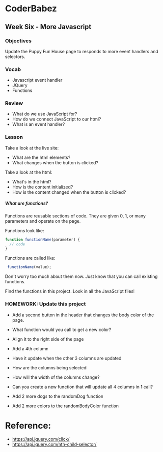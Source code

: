 # CoderBabez

##  Week Six - More Javascript

### Objectives
Update the Puppy Fun House page to responds to more event handlers and selectors.

### Vocab
* Javascript event handler
* JQuery
* Functions

### Review
* What do we use JavaScript for?
* How do we connect JavaScript to our html?
* What is an event handler?

### Lesson

Take a look at the live site:

* What are the html elements?
* What changes when the button is clicked?

Take a look at the html:

* What's in the html?
* How is the content initialized?
* How is the content changed when the button is clicked?

##### What are functions?

Functions are reusable sections of code. They are given 0, 1, or many parameters and operate on the page.

Functions look like:

```js
function functionName(parameter) {
  // code
}
```

Functions are called like:
```js
 functionName(value);
```

Don't worry too much about them now. Just know that you can call existing functions.

Find the functions in this project. Look in all the JavaScript files!

### HOMEWORK: Update this project

* Add a second button in the header that changes the body color of the page.
 * What function would you call to get a new color?
 * Align it to the right side of the page

* Add a 4th column
 * Have it update when the other 3 columns are updated
 * How are the columns being selected
 * How will the width of the columns change?
 * Can you create a new function that will update all 4 columns in 1 call?

* Add 2 more dogs to the randomDog function
* Add 2 more colors to the randomBodyColor function


# Reference:

* https://api.jquery.com/click/
* https://api.jquery.com/nth-child-selector/

